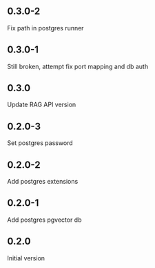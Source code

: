 <!-- https://developers.home-assistant.io/docs/add-ons/presentation#keeping-a-changelog -->


## 0.3.0-2

Fix path in postgres runner

## 0.3.0-1

Still broken, attempt fix port mapping and db auth

## 0.3.0

Update RAG API version

## 0.2.0-3

Set postgres password

## 0.2.0-2

Add postgres extensions

## 0.2.0-1

Add postgres pgvector db

## 0.2.0

Initial version
